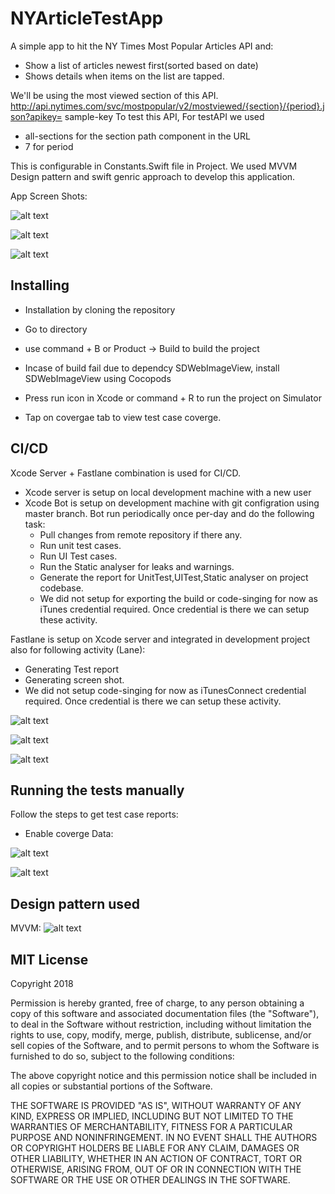 # NYArticleTestApp
A simple app to hit the NY Times Most Popular Articles API and:
* Show a list of articles newest first(sorted based on date)
* Shows details when items on the list are tapped. 

We'll be using the most viewed section of this API.
http://api.nytimes.com/svc/mostpopular/v2/mostviewed/{section}/{period}.json?apikey= sample-key To test this API, 
For testAPI we used 
* all-sections for the section path component in the URL
* 7 for period

This is configurable in Constants.Swift file in Project. 
We used MVVM Design pattern and swift genric approach to develop this application.


App Screen Shots:

 ![alt text](https://user-images.githubusercontent.com/15336778/42052619-db489406-7b2c-11e8-8235-f70d52de66af.png)
 
 ![alt text](https://user-images.githubusercontent.com/15336778/42052611-d8fd002e-7b2c-11e8-83f8-fded1945c085.png)
 
 ![alt text](https://user-images.githubusercontent.com/15336778/42052620-db949446-7b2c-11e8-8c70-36acb8cdab6a.png)


## Installing

* Installation by cloning the repository
* Go to directory
* use command + B or Product -> Build to build the project
* Incase of build fail due to dependcy SDWebImageView, install SDWebImageView using Cocopods
* Press run icon in Xcode or command + R to run the project on Simulator


* Tap on covergae tab to view test case coverge.

## CI/CD
Xcode Server + Fastlane combination  is used for CI/CD.
* Xcode server is setup on local development machine with a new user
* Xcode Bot is setup on development machine with git configration using master branch. Bot run periodically  once per-day and do the following task:
    * Pull changes from remote repository if there any.
    * Run unit test cases.
    * Run UI Test cases.
    * Run the Static analyser for leaks and warnings.
    * Generate the report for UnitTest,UITest,Static analyser on project codebase.
    * We did not setup for exporting the build or code-singing for now as iTunes
    credential required. Once credential is there we can setup these activity.

Fastlane is setup on Xcode server and integrated in development project also for following activity (Lane):
* Generating Test report
* Generating screen shot.
* We did not setup code-singing for now as iTunesConnect credential required. Once credential is there we can setup these activity.

    
![alt text](https://user-images.githubusercontent.com/15336778/42815271-952b0cb2-89e4-11e8-81e4-f31ccf255bca.png)

![alt text](https://user-images.githubusercontent.com/15336778/42815274-95a5a576-89e4-11e8-9a32-5e065c256d13.png)

![alt text](https://user-images.githubusercontent.com/15336778/42815273-955fe176-89e4-11e8-9341-6d99f4cbff8d.png)


## Running the tests manually 

Follow the steps to get test case reports:
* Enable coverge Data:

![alt text](https://user-images.githubusercontent.com/15336778/42052639-ecb7c888-7b2c-11e8-8931-637b49a0d0d2.png)

![alt text](https://user-images.githubusercontent.com/15336778/42052638-ec70c69a-7b2c-11e8-983c-527378e3da27.png)


## Design pattern used
MVVM:
![alt text](https://user-images.githubusercontent.com/15336778/41942613-a4008032-79bd-11e8-98b5-a40e7d871203.png)


## MIT License

Copyright 2018

Permission is hereby granted, free of charge, to any person obtaining a copy of this software and associated documentation files (the "Software"), to deal in the Software without restriction, including without limitation the rights to use, copy, modify, merge, publish, distribute, sublicense, and/or sell copies of the Software, and to permit persons to whom the Software is furnished to do so, subject to the following conditions:

The above copyright notice and this permission notice shall be included in all copies or substantial portions of the Software.

THE SOFTWARE IS PROVIDED "AS IS", WITHOUT WARRANTY OF ANY KIND, EXPRESS OR IMPLIED, INCLUDING BUT NOT LIMITED TO THE WARRANTIES OF MERCHANTABILITY, FITNESS FOR A PARTICULAR PURPOSE AND NONINFRINGEMENT. IN NO EVENT SHALL THE AUTHORS OR COPYRIGHT HOLDERS BE LIABLE FOR ANY CLAIM, DAMAGES OR OTHER LIABILITY, WHETHER IN AN ACTION OF CONTRACT, TORT OR OTHERWISE, ARISING FROM, OUT OF OR IN CONNECTION WITH THE SOFTWARE OR THE USE OR OTHER DEALINGS IN THE SOFTWARE.
